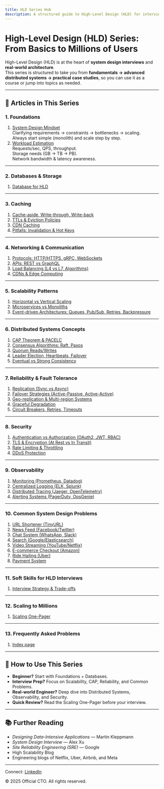 ```yaml
---
title: HLD Series Hub
description: A structured guide to High-Level Design (HLD) for interviews and real-world systems — covering foundations, databases, caching, scalability, distributed systems, reliability, and more.
---
```


# High-Level Design (HLD) Series: From Basics to Millions of Users

High-Level Design (HLD) is at the heart of **system design interviews** and **real-world architecture**.  
This series is structured to take you from **fundamentals → advanced distributed systems → practical case studies**, so you can use it as a course or jump into topics as needed.  

---

## 📑 Articles in This Series

### **1. Foundations**
1. [System Design Mindset](/sections/hld/foundations/system-design-mindset.md)  
   Clarifying requirements → constraints → bottlenecks → scaling.  
   Always start simple (monolith) and scale step by step.  
2. [Workload Estimation](/sections/hld/foundations/workload-estimation.md)  
   Requests/sec, QPS, throughput.  
   Storage needs (GB → TB → PB).  
   Network bandwidth & latency awareness.  

---

### **2. Databases & Storage**
<!-- //todo PACELC in parallel tp cap etc -->
1. [Database for HLD](/sections/hld/database-for-hld.md)  
<!-- 2. [Sharding, Replication & Scaling Patterns](/sections/hld/databases/sharding-replication-scaling.md)  
3. [Caching & Query Optimization](/sections/hld/databases/caching-query-optimization.md)  
4. [Consistency Models & CAP/PACELC](/sections/hld/databases/consistency-models.md)  
5. [Specialized Databases (KV, Document, Graph, Search, Time-series)](/sections/hld/databases/specialized-databases.md)   -->

---

### **3. Caching**
1. [Cache-aside, Write-through, Write-back](/sections/hld/caching/strategies.md)  
2. [TTLs & Eviction Policies](/sections/hld/caching/eviction-policies.md)  
3. [CDN Caching](/sections/hld/caching/cdn-caching.md)  
4. [Pitfalls: Invalidation & Hot Keys](/sections/hld/caching/pitfalls.md)  

---

### **4. Networking & Communication**
1. [Protocols: HTTP/HTTPS, gRPC, WebSockets](/sections/hld/networking/protocols.md)  
2. [APIs: REST vs GraphQL](/sections/hld/networking/apis.md)  
3. [Load Balancing (L4 vs L7, Algorithms)](/sections/hld/networking/load-balancing.md)  
4. [CDNs & Edge Computing](/sections/hld/networking/cdns-edge.md)  

---

### **5. Scalability Patterns**
1. [Horizontal vs Vertical Scaling](/sections/hld/scalability/scaling.md)  
2. [Microservices vs Monoliths](/sections/hld/scalability/microservices-vs-monoliths.md)  
3. [Event-driven Architectures: Queues, Pub/Sub, Retries, Backpressure](/sections/hld/scalability/event-driven.md)  

---

### **6. Distributed Systems Concepts**
1. [CAP Theorem & PACELC](/sections/hld/distributed/cap-pacelc.md)  
2. [Consensus Algorithms: Raft, Paxos](/sections/hld/distributed/consensus.md)  
3. [Quorum Reads/Writes](/sections/hld/distributed/quorum.md)  
4. [Leader Election, Heartbeats, Failover](/sections/hld/distributed/leader-election.md)  
5. [Eventual vs Strong Consistency](/sections/hld/distributed/consistency-tradeoffs.md)  

---

### **7. Reliability & Fault Tolerance**
1. [Replication (Sync vs Async)](/sections/hld/reliability/replication.md)  
2. [Failover Strategies (Active-Passive, Active-Active)](/sections/hld/reliability/failover.md)  
3. [Geo-replication & Multi-region Systems](/sections/hld/reliability/geo-replication.md)  
4. [Graceful Degradation](/sections/hld/reliability/graceful-degradation.md)  
5. [Circuit Breakers, Retries, Timeouts](/sections/hld/reliability/circuit-breakers.md)  

---

### **8. Security**
1. [Authentication vs Authorization (OAuth2, JWT, RBAC)](/sections/hld/security/authentication-authorization.md)  
2. [TLS & Encryption (At Rest vs In Transit)](/sections/hld/security/encryption.md)  
3. [Rate Limiting & Throttling](/sections/hld/security/rate-limiting.md)  
4. [DDoS Protection](/sections/hld/security/ddos.md)  

---

### **9. Observability**
1. [Monitoring (Prometheus, Datadog)](/sections/hld/observability/monitoring.md)  
2. [Centralized Logging (ELK, Splunk)](/sections/hld/observability/logging.md)  
3. [Distributed Tracing (Jaeger, OpenTelemetry)](/sections/hld/observability/tracing.md)  
4. [Alerting Systems (PagerDuty, OpsGenie)](/sections/hld/observability/alerting.md)  

---

### **10. Common System Design Problems**
1. [URL Shortener (TinyURL)](/sections/hld/problems/url-shortener.md)  
2. [News Feed (Facebook/Twitter)](/sections/hld/problems/news-feed.md)  
3. [Chat System (WhatsApp, Slack)](/sections/hld/problems/chat-system.md)  
4. [Search (Google/Elasticsearch)](/sections/hld/problems/search.md)  
5. [Video Streaming (YouTube/Netflix)](/sections/hld/problems/video-streaming.md)  
6. [E-commerce Checkout (Amazon)](/sections/hld/problems/ecommerce.md)  
7. [Ride Hailing (Uber)](/sections/hld/problems/ride-hailing.md)  
8. [Payment System](/sections/hld/problems/payment-system.md)  

---

### **11. Soft Skills for HLD Interviews**
1. [Interview Strategy & Trade-offs](/sections/hld/soft-skills-hld.md)  

---

### **12. Scaling to Millions**
1. [Scaling One-Pager](/sections/hld/scaling-one-pager.md)  

---

### **13. Frequently Asked Problems**
1. [Index page](/sections/hld/faq-problems/frequently-asked-problems)
<!-- 1. [Design a Key-Value Store (DynamoDB)](/sections/hld/faq-problems/kv-store.md)  
2. [Design a Rate Limiter](/sections/hld/faq-problems/rate-limiter.md)  
3. [Design a Notification Service](/sections/hld/faq-problems/notification-service.md)  
4. [Collaborative Editing (Google Docs)](/sections/hld/faq-problems/collaborative-editing.md)  
5. [Leaderboards & Ranking System](/sections/hld/faq-problems/leaderboard.md)  
6. [Multi-tenant SaaS Platform](/sections/hld/faq-problems/multi-tenant-saas.md)  
7. [Distributed Cache (Redis)](/sections/hld/faq-problems/distributed-cache.md)  
8. [Video Conferencing (Zoom/Meet)](/sections/hld/faq-problems/video-conferencing.md)   -->

---

## 🎯 How to Use This Series
- **Beginner?** Start with Foundations + Databases.  
- **Interview Prep?** Focus on Scalability, CAP, Reliability, and Common Problems.  
- **Real-world Engineer?** Deep dive into Distributed Systems, Observability, and Security.  
- **Quick Review?** Read the Scaling One-Pager before your interview.  

---

## 📚 Further Reading
- *Designing Data-Intensive Applications* — Martin Kleppmann  
- *System Design Interview* — Alex Xu  
- *Site Reliability Engineering (SRE)* — Google  
- High Scalability Blog  
- Engineering blogs of Netflix, Uber, Airbnb, and Meta  

---

<footer>
  <p>Connect: <a href="https://www.linkedin.com/in/ravi-shankar-a725b0225/">LinkedIn</a></p>
  <p>&copy; 2025 Official CTO. All rights reserved.</p>
</footer>
